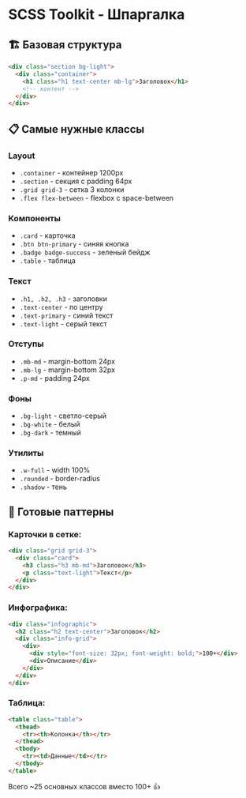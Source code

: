 # SCSS Toolkit - Шпаргалка

## 🏗️ Базовая структура
```html
<div class="section bg-light">
  <div class="container">
    <h1 class="h1 text-center mb-lg">Заголовок</h1>
    <!-- контент -->
  </div>
</div>
```

## 📋 Самые нужные классы

### Layout
- `.container` - контейнер 1200px
- `.section` - секция с padding 64px
- `.grid grid-3` - сетка 3 колонки
- `.flex flex-between` - flexbox с space-between

### Компоненты  
- `.card` - карточка
- `.btn btn-primary` - синяя кнопка
- `.badge badge-success` - зеленый бейдж
- `.table` - таблица

### Текст
- `.h1, .h2, .h3` - заголовки
- `.text-center` - по центру
- `.text-primary` - синий текст
- `.text-light` - серый текст

### Отступы
- `.mb-md` - margin-bottom 24px
- `.mb-lg` - margin-bottom 32px
- `.p-md` - padding 24px

### Фоны
- `.bg-light` - светло-серый
- `.bg-white` - белый
- `.bg-dark` - темный

### Утилиты
- `.w-full` - width 100%
- `.rounded` - border-radius
- `.shadow` - тень

## 🎨 Готовые паттерны

### Карточки в сетке:
```html
<div class="grid grid-3">
  <div class="card">
    <h3 class="h3 mb-md">Заголовок</h3>
    <p class="text-light">Текст</p>
  </div>
</div>
```

### Инфографика:
```html
<div class="infographic">
  <h2 class="h2 text-center">Заголовок</h2>
  <div class="info-grid">
    <div>
      <div style="font-size: 32px; font-weight: bold;">100+</div>
      <div>Описание</div>
    </div>
  </div>
</div>
```

### Таблица:
```html
<table class="table">
  <thead>
    <tr><th>Колонка</th></tr>
  </thead>
  <tbody>
    <tr><td>Данные</td></tr>
  </tbody>
</table>
```

Всего ~25 основных классов вместо 100+ 👍
